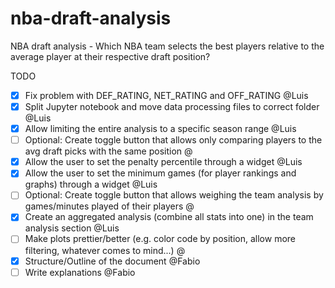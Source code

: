 # nba-draft-analysis
 NBA draft analysis - Which NBA team selects the best players relative to the average player at their respective draft position?


TODO
- [x] Fix problem with DEF_RATING, NET_RATING and OFF_RATING @Luis
- [x] Split Jupyter notebook and move data processing files to correct folder @Luis
- [x] Allow limiting the entire analysis to a specific season range @Luis
- [ ] Optional: Create toggle button that allows only comparing players to the avg draft picks with the same position @
- [x] Allow the user to set the penalty percentile through a widget @Luis
- [x] Allow the user to set the minimum games (for player rankings and graphs) through a widget @Luis
- [ ] Optional: Create toggle button that allows weighing the team analysis by games/minutes played of their players @
- [x] Create an aggregated analysis (combine all stats into one) in the team analysis section @Luis
- [ ] Make plots prettier/better (e.g. color code by position, allow more filtering, whatever comes to mind...) @
- [x] Structure/Outline of the document @Fabio
- [ ] Write explanations @Fabio
